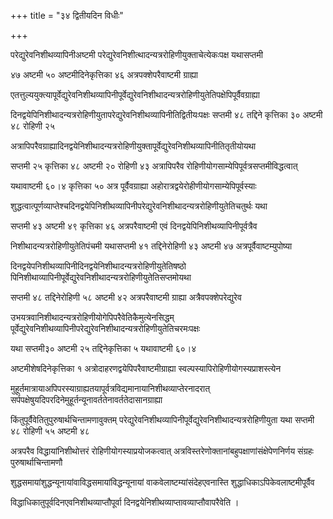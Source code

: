+++
title = "३४ द्वितीयदिन विधीः"

+++

परेद्युरेवनिशीथव्यापिनीअष्टमी परेद्युरेवनिशीत्थादन्यत्ररोहिणीयुक्ताचेत्येकःपक्ष यथासप्तमी

४७ अष्टमी ५० अष्टमीदिनेकृत्तिका ४६ अत्रपक्शेपरैवाष्टमी ग्राह्या

एतत्तुल्ययुक्त्यापूर्वेद्युरेवनिशीथव्यापिनीपूर्वेद्युरेवनिशीथादन्यत्ररोहिणीयुतेतिपक्षेपिपूर्वैवग्राह्या

दिनद्वयेपिनिशीथादन्यत्ररोहिणीयुतापरेद्युरेवनिशीथव्यापिनीतिद्वितीयःपक्षः सप्तमी ४८ तद्दिने कृत्तिका ३० अष्टमी ४८ रोहिणी २५

अत्रापिपरैवग्राह्यादिनद्वयेनिशीथादन्यत्ररोहिणीयुक्तापूर्वेद्युरेवनिशीथव्यापिनीतितृतीयोयथा

सप्तमी २५ कृत्तिका ४८ अष्टमी २० रोहिणी ४३ अत्रापिपरैव रोहिणीयोगसाम्येपिपूर्वत्रसप्तमीविद्धत्वात्

यथावाष्टमी ६०।४ कृत्तिका ५० अत्र पूर्वैवग्राह्या अहोरात्रद्वयेरोहीणीयोगसाम्येपिपूर्वस्याः

शुद्धत्वात्पूर्णव्याप्तेश्चदिनद्वयेपिनिशीथव्यापिनीपरेद्युरेवनिशीथादन्यत्ररोहिणीयुतेतिचतुर्थः यथा

सप्तमी ४३ अष्टमी ४९ कृत्तिका ४६ अत्रपरैवाष्टमी एवं दिनद्वयेपिनिशीथव्यापिनीपूर्वत्रैव

निशीथादन्यत्ररोहिणीयुतेतिपंचमी यथासप्तमी ४१ तद्दिनेरोहिणी ४३ अष्टमी ४७ अत्रपूर्वैवाष्टम्युपोष्या

दिनद्वयेपनिशीथव्यापिनीदिनद्वयेनिशीथादन्यत्ररोहिणीयुतेतिषष्ठो पिनिशीथाव्यापिनीपूर्वेद्युरेवनिशीथादन्यत्ररोहिणीयुतेतिसप्तमोयथा

सप्तमी ४८ तद्दिनेरोहिणी ५८ अष्टमी ४२ अत्रपरैवाष्टमी ग्राह्या अत्रैवपक्शेपरेद्युरेव

उभयत्रवानिशीथादन्यत्ररोहिणीयोगेपिपरैवेतिकैमुत्येनसिद्धम् पूर्वेद्युरेवनिशीथव्यापिनीपरेद्युरेवनिशीथादन्यत्ररोहिणीयुतेतिचरमःपक्षः

यथा सप्तमी३० अष्टमी २५ तद्दिनेकृत्तिका ५ यथावाष्टमी ६०।४

अष्टमीशेषदिनेकृत्तिका १ अत्रोदाहरणद्वयेपिपरैवाष्टमीग्राह्या स्वल्पस्यापिरोहिणीयोगस्यप्राशस्त्येन

मुहूर्तमात्रायाअपिपरस्याग्राह्यतयापूर्वत्रविद्यमानायानिशीथव्याप्तेरनादरात् सर्पपक्षेषुयदिपरदिनेमुहूर्तन्यूनावर्ततेनावर्ततेदासानग्राह्या

किंतुपूर्वैवेतितुपुरुषार्थचिन्तामणावुक्तम् परेद्युरेवनिशीथव्यापिनीपूर्वेद्युरेवनिशीथादन्यत्ररोहिणीयुता यथा सप्तमी ४८ रोहिणी ५५ अष्टमी ४८

अत्रपरैव विद्धायांनिशीथोत्तरं रोहिणीयोगस्याप्रयोजकत्वात् अत्रविस्तरेणोक्तानांबहुपक्षाणांसंक्षेपेणनिर्णय संग्रहः पुरुषार्थाचिन्तामणौ

शुद्धसमायांशुद्धन्यूनायांवाविद्धसमायांविद्धन्यूनायां वाकवेलाष्टम्यांसंदेहएवनास्ति शुद्धाधिकाऽपिकेवलाष्टमीपूर्वैव

विद्धाधिकातुपूर्वदिनएवनिशीथव्याप्तौपूर्वा दिनद्वयेनिशीथव्याप्तावव्याप्तौवापरैवेति ।
